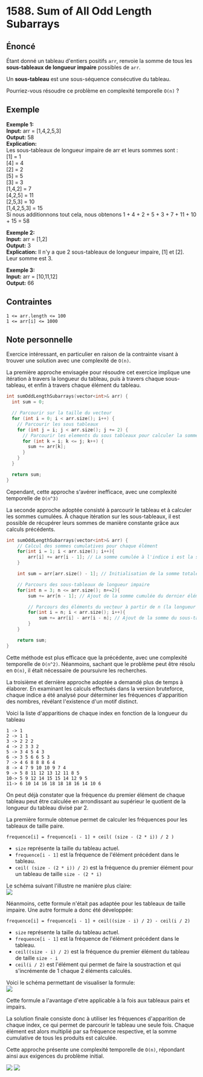 # 1588. Sum of All Odd Length Subarrays

## Énoncé

Étant donné un tableau d'entiers positifs `arr`, renvoie la somme de tous les **sous-tableaux de longueur impaire** possibles de `arr`.

Un **sous-tableau** est une sous-séquence consécutive du tableau.

Pourriez-vous résoudre ce problème en complexité temporelle `O(n)` ?

## Exemple

**Exemple 1:**  
**Input:** arr = [1,4,2,5,3]  
**Output:** 58  
**Explication:**  
Les sous-tableaux de longueur impaire de arr et leurs sommes sont :  
[1] = 1  
[4] = 4  
[2] = 2  
[5] = 5  
[3] = 3  
[1,4,2] = 7  
[4,2,5] = 11  
[2,5,3] = 10  
[1,4,2,5,3] = 15  
Si nous additionnons tout cela, nous obtenons 1 + 4 + 2 + 5 + 3 + 7 + 11 + 10 + 15 = 58

**Exemple 2:**  
**Input:** arr = [1,2]  
**Output:** 3  
**Explication:** Il n'y a que 2 sous-tableaux de longueur impaire, [1] et [2]. Leur somme est 3.

**Exemple 3:**  
**Input:** arr = [10,11,12]  
**Output:** 66

## Contraintes

`1 <= arr.length <= 100`  
`1 <= arr[i] <= 1000`

## Note personnelle

Exercice intéressant, en particulier en raison de la contrainte visant à trouver une solution avec une complexité de `O(n)`.

La première approche envisagée pour résoudre cet exercice implique une itération à travers la longueur du tableau, puis à travers chaque sous-tableau, et enfin à travers chaque élément du tableau.

```cpp
int sumOddLengthSubarrays(vector<int>& arr) {
  int sum = 0;

  // Parcourir sur la taille du vecteur
  for (int i = 0; i < arr.size(); i++) {
    // Parcourir les sous tableaux
    for (int j = i; j < arr.size(); j += 2) {
      // Parcourir les elements du sous tableaux pour calculer la somme
      for (int k = i; k <= j; k++) {
        sum += arr[k];
      }
    }
  }

  return sum;
}
```

Cependant, cette approche s'avérer inefficace, avec une complexité temporelle de `O(n^3)`

La seconde approche adoptée consisté à parcourir le tableau et à calculer les sommes cumulées.
À chaque itération sur les sous-tableaux, il est possible de récupérer leurs sommes de manière constante grâce aux calculs précédents.

```cpp
int sumOddLengthSubarrays(vector<int>& arr) {
    // Calcul des sommes cumulatives pour chaque élément
    for(int i = 1; i < arr.size(); i++){
        arr[i] += arr[i - 1]; // La somme cumulée à l'indice i est la somme cumulée à l'indice précédent + la valeur actuelle
    }

    int sum = arr[arr.size() - 1]; // Initialisation de la somme totale avec la somme cumulée jusqu'au dernier élément

    // Parcours des sous-tableaux de longueur impaire
    for(int n = 3; n <= arr.size(); n+=2){
        sum += arr[n - 1]; // Ajout de la somme cumulée du dernier élément du sous-tableau au total

        // Parcours des éléments du vecteur à partir de n (la longueur du sous-tableau)
        for(int i = n; i < arr.size(); i++){
            sum += arr[i] - arr[i - n]; // Ajout de la somme du sous-tableau actuel au total
        }
    }

    return sum;
}
```

Cette méthode est plus efficace que la précédente, avec une complexité temporelle de `O(n^2)`. Néanmoins, sachant que le problème peut être résolu en `O(n)`, il était nécessaire de poursuivre les recherches.

La troisième et dernière approche adoptée a demandé plus de temps à élaborer. En examinant les calculs effectués dans la version bruteforce, chaque indice a été analysé pour déterminer les fréquences d'apparition des nombres, révélant l'existence d'un motif distinct.

Voici la liste d'apparitions de chaque index en fonction de la longueur du tableau

```
1 -> 1
2 -> 1 1
3 -> 2 2 2
4 -> 2 3 3 2
5 -> 3 4 5 4 3
6 -> 3 5 6 6 5 3
7 -> 4 6 8 8 8 6 4
8 -> 4 7 9 10 10 9 7 4
9 -> 5 8 11 12 13 12 11 8 5
10-> 5 9 12 14 15 15 14 12 9 5
11-> 6 10 14 16 18 18 18 16 14 10 6
```

On peut déjà constater que la fréquence du premier élément de chaque tableau peut être calculée en arrondissant au supérieur le quotient de la longueur du tableau divisé par 2.

La première formule obtenue permet de calculer les fréquences pour les tableaux de taille paire.

`frequence[i] = frequence[i - 1] + ceil( (size - (2 * i)) / 2 )`

- `size` représente la taille du tableau actuel.
- `frequence[i - 1]` est la fréquence de l'élément précédent dans le tableau.
- `ceil( (size - (2 * i)) / 2)` est la fréquence du premier élément pour un tableau de taille `size - (2 * i)`

Le schéma suivant l'illustre ne manière plus claire:  
<img src="./imgs/img1.png"/>

Néanmoins, cette formule n'était pas adaptée pour les tableaux de taille impaire. Une autre formule a donc été développée:

`frequence[i] = frequence[i - 1] + ceil((size - i) / 2) - ceil(i / 2)`

- `size` représente la taille du tableau actuel.
- `frequence[i - 1]` est la fréquence de l'élément précédent dans le tableau.
- `ceil((size - i) / 2)` est la fréquence du premier élément du tableau de taille `size - i`
- `ceil(i / 2)` est l'élément qui permet de faire la soustraction et qui s'incrémente de 1 chaque 2 éléments calculés.

Voici le schéma permettant de visualiser la formule:  
<img src="./imgs/img2.png"/>

Cette formule a l'avantage d'etre applicable à la fois aux tableaux pairs et impairs.

La solution finale consiste donc à utiliser les fréquences d'apparition de chaque index, ce qui permet de parcourir le tableau une seule fois. Chaque élément est alors multiplié par sa fréquence respective, et la somme cumulative de tous les produits est calculée.

Cette approche présente une complexité temporelle de `O(n)`, répondant ainsi aux exigences du problème initial.

<img src="./imgs/runtime.png"/>
<img src="./imgs/memory.png"/>
